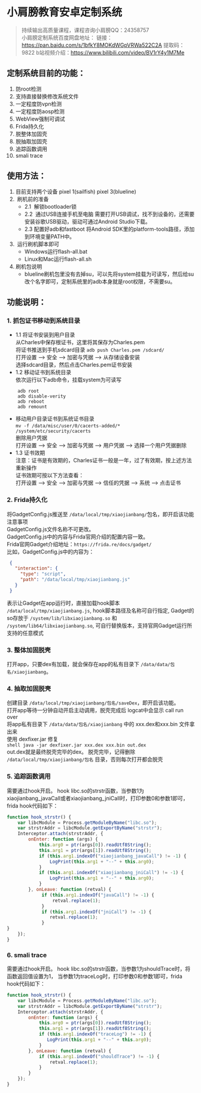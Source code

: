 # 小肩膀教育安卓定制系统
> 持续输出高质量课程，课程咨询小肩膀QQ：24358757  
> 小肩膀定制系统百度网盘地址：
> 链接：https://pan.baidu.com/s/1bfkY8MOKdWGpVRWa522C2A 提取码：9822
> b站视频介绍：https://www.bilibili.com/video/BV1rY4y1M7Me

## 定制系统目前的功能：
1. 防root检测
2. 支持直接替换修改系统文件
3. 一定程度防vpn检测
4. 一定程度防aosp检测
5. WebView强制可调试
6. Frida持久化
7. 脱整体加固壳
8. 脱抽取加固壳
9. 追踪函数调用
10. smali trace

## 使用方法：
1. 目前支持两个设备
    pixel 1(sailfish)
    pixel 3(blueline)
2.  刷机前的准备
    - 2.1  解锁bootloader锁
    - 2.2  通过USB连接手机至电脑
        需要打开USB调试，找不到设备的，还需要安装谷歌USB驱动，驱动可通过Android Studio下载。
    - 2.3 配置好adb和fastboot
        将Android SDK里的platform-tools路径，添加到环境变量PATH中。
3.  运行刷机脚本即可
    - Windows运行flash-all.bat
    - Linux和Mac运行flash-all.sh
4. 刷机包说明  
   - blueline刷机包里没有去掉su，可以先将system挂载为可读写，然后给su改个名字即可，定制系统里的adb本身就是root权限，不需要su。

## 功能说明：
### 1. 抓包证书移动到系统目录
   - 1.1 将证书安装到用户目录    
从Charles中保存根证书，这里将其保存为Charles.pem  
将证书推送到手机sdcard目录
`adb push Charles.pem /sdcard/`  
打开设置 --> 安全 --> 加密与凭据 --> 从存储设备安装  
选择sdcard目录，然后点击Charles.pem证书安装
   - 1.2 移动证书到系统目录  
     依次运行以下adb命令，挂载system为可读写
```shell
    adb root
    adb disable-verity
    adb reboot
    adb remount
```  

   - 移动用户目录证书到系统证书目录  
   `mv -f /data/misc/user/0/cacerts-added/* /system/etc/security/cacerts`  
   删除用户凭据  
   打开设置 --> 安全 --> 加密与凭据 --> 用户凭据 --> 选择一个用户凭据删除
   - 1.3 证书效期  
   注意：证书是有效期的，Charles证书一般是一年，过了有效期，按上述方法重新操作  
   证书效期可按以下方法查看：  
   打开设置 --> 安全 --> 加密与凭据 --> 信任的凭据 --> 系统 --> 点击证书

### 2. Frida持久化
   将GadgetConfig.js推送至 `/data/local/tmp/xiaojianbang/`包名，即开启该功能  
   注意事项  
   GadgetConfig.js文件名称不可更改。  
   GadgetConfig.js中的内容与Frida官网介绍的配置内容一致。  
   Frida官网Gadget介绍地址：`https://frida.re/docs/gadget/`  
比如，GadgetConfig.js中的内容为：
   ```json
    {
      "interaction": {
        "type": "script",
        "path": "/data/local/tmp/xiaojianbang.js"
      }
    }
   ```
   表示让Gadget在app运行时，直接加载hook脚本 `/data/local/tmp/xiaojianbang.js`,
hook脚本路径及名称可自行指定,
Gadget的so存放于 `/system/lib/libxiaojianbang.so` 和 `/system/lib64/libxiaojianbang.so`,
可自行替换版本，支持官网Gadget运行所支持的任意模式

### 3. 整体加固脱壳
打开app，只要dex有加载，就会保存在app的私有目录下
`/data/data/包名/xiaojianbang`。

### 4. 抽取加固脱壳
创建目录 `/data/local/tmp/xiaojianbang/包名/saveDex`，即开启该功能。  
打开app等待一分钟自动开启主动调用，脱壳完成后 logcat中会显示 call run over  
将app私有目录下 `/data/data/包名/xiaojianbang` 中的 xxx.dex和xxx.bin 文件拿出来  
使用 dexfixer.jar 修复  
    ```shell
    java -jar dexfixer.jar xxx.dex xxx.bin out.dex
    ```  
    out.dex就是最终脱壳完毕的dex。
脱壳完毕，记得删除 `/data/local/tmp/xiaojianbang/包名` 目录，否则每次打开都会脱壳

### 5. 追踪函数调用
需要通过hook开启。
hook libc.so的strstr函数，当参数1为xiaojianbang_javaCall或者xiaojianbang_jniCall时，打印参数0和参数1即可，frida hook代码如下：
```js
function hook_strstr() {
    var libcModule = Process.getModuleByName("libc.so");
    var strstrAddr = libcModule.getExportByName("strstr");
    Interceptor.attach(strstrAddr, {
        onEnter: function (args) {
            this.arg0 = ptr(args[0]).readUtf8String();
            this.arg1 = ptr(args[1]).readUtf8String();
            if (this.arg1.indexOf("xiaojianbang_javaCall") != -1) {
                LogPrint(this.arg1 + "--" + this.arg0);
            }
            if (this.arg1.indexOf("xiaojianbang_jniCall") != -1) {
                LogPrint(this.arg1 + "--" + this.arg0);
            }
        }, onLeave: function (retval) {
             if (this.arg1.indexOf("javaCall") != -1) {
                 retval.replace(1);
             }
             if (this.arg1.indexOf("jniCall") != -1) {
                retval.replace(1);
             }
}
    });
}
```


### 6. smali trace
需要通过hook开启。
hook libc.so的strstr函数，当参数1为shouldTrace时，将函数返回值设置为1，
当参数1为traceLog时，打印参数0和参数1即可，frida hook代码如下：
```javascript
function hook_strstr() {
    var libcModule = Process.getModuleByName("libc.so");
    var strstrAddr = libcModule.getExportByName("strstr");
    Interceptor.attach(strstrAddr, {
        onEnter: function (args) {
            this.arg0 = ptr(args[0]).readUtf8String();
            this.arg1 = ptr(args[1]).readUtf8String();
            if (this.arg1.indexOf("traceLog") != -1) {
               LogPrint(this.arg1 + "--" + this.arg0);
            }
        }, onLeave: function (retval) {
            if (this.arg1.indexOf("shouldTrace") != -1) {
                retval.replace(1);
            }
        }
    });
}
```





